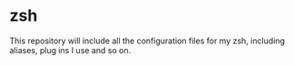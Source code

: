 # zsh
This repository will include all the configuration files for my zsh, including aliases, plug ins I use and so on.
